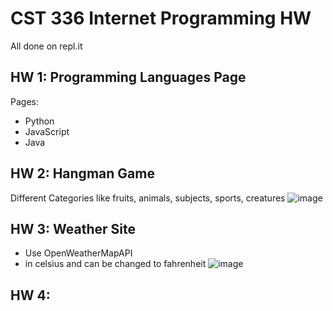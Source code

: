 # CST 336 Internet Programming HW

All done on repl.it

## HW 1: Programming Languages Page
   
   Pages:
   - Python
   - JavaScript
   - Java

## HW 2: Hangman Game 
   Different Categories like fruits, animals, subjects, sports, creatures
   ![image](https://github.com/Jamham1020/final-projects/assets/64275401/bb424da9-5a9c-4815-80e8-4e445f00eb69)


## HW 3: Weather Site
   - Use OpenWeatherMapAPI 
   - in celsius and can be changed to fahrenheit
   ![image](https://github.com/Jamham1020/final-projects/assets/64275401/239b4729-fcf7-4e2b-a852-ac74a6913e2d)

## HW 4: 
